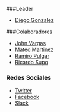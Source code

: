 ###Leader

* [Diego Gonzalez](mailto:diego.gonzalez.arango@owasp.org)

###Colaboradores

* [John Vargas](mailto:john.vargas@owasp.org)
* [Mateo Martinez](mailto:mateo.martinez@owasp.org)
* [Ramiro Pulgar](mailto:ramiro.pulgar@owasp.org)
* [Ricardo Supo](mailto:ricardo.supo@owasp.org)

### Redes Sociales
* [Twitter](https://twitter.com/owasplatam)
* [Facebook](https://www.facebook.com/owasp.latam)
* [Slack](http://owasp.slack.com/#owasp-latam)


